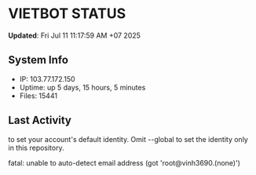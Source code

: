 # VIETBOT STATUS
**Updated**: Fri Jul 11 11:17:59 AM +07 2025

## System Info
- IP: 103.77.172.150
- Uptime: up 5 days, 15 hours, 5 minutes
- Files: 15441

## Last Activity

to set your account's default identity.
Omit --global to set the identity only in this repository.

fatal: unable to auto-detect email address (got 'root@vinh3690.(none)')
